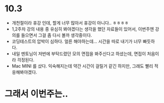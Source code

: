 # 10.3
- 개천절이라 휴강 인데, 할게 너무 많아서 휴강이 아니다.. ㅎㅎㅎㅎ
- 1,2주차 강의 내용 중 유심히 봐야겠다는 생각을 했던 자료들이 있어서, 이번주엔 강의를 들으면서 그걸 좀 다시 볼까 생각중이다.
- 코딩테스트의 압박이 심하다. 얼른 해야하는데... 시간을 따로 내기가 너무 빠듯하다.
- 내일 멘토님이 저번에 부탁드렸던 모의 면접을 봐주신다고 하셨는데, 면접이 처음이라 걱정된다.
- Mac MINI 를 샀다. 익숙해지는데 약간 시간이 걸릴거 같긴 하지만, 그래도 빨리 적응해봐야겠다.


# 그래서 이번주는..
